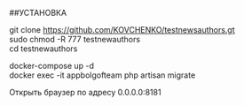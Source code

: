 ##УСТАНОВКА

git clone https://github.com/KOVCHENKO/testnewsauthors.gt   
sudo chmod -R 777 testnewauthors    
cd testnewauthors    

docker-compose up  -d    
docker exec -it appbolgofteam php artisan migrate    

Открыть браузер по адресу 0.0.0.0:8181     
